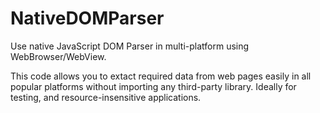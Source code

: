# NativeDOMParser

Use native JavaScript DOM Parser in multi-platform using WebBrowser/WebView.

This code allows you to extact required data from web pages easily in all popular platforms without importing any third-party library.
Ideally for testing, and resource-insensitive applications.
